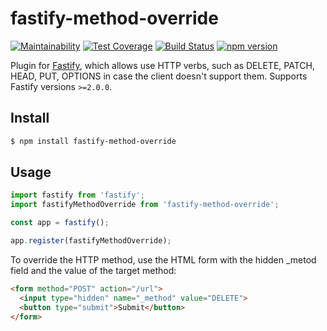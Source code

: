 # fastify-method-override

[![Maintainability](https://api.codeclimate.com/v1/badges/21cf5772520dd80e1f7a/maintainability)](https://codeclimate.com/github/corsicanec82/fastify-method-override/maintainability)
[![Test Coverage](https://api.codeclimate.com/v1/badges/21cf5772520dd80e1f7a/test_coverage)](https://codeclimate.com/github/corsicanec82/fastify-method-override/test_coverage)
[![Build Status](https://travis-ci.org/corsicanec82/fastify-method-override.svg?branch=master)](https://travis-ci.org/corsicanec82/fastify-method-override)
[![npm version](https://badge.fury.io/js/fastify-method-override.svg)](https://badge.fury.io/js/fastify-method-override)

Plugin for [Fastify](http://fastify.io/), which allows use HTTP verbs, such as DELETE, PATCH, HEAD, PUT, OPTIONS in case the client doesn't support them. Supports Fastify versions `>=2.0.0`.

## Install

```sh
$ npm install fastify-method-override
```

## Usage

``` javascript
import fastify from 'fastify';
import fastifyMethodOverride from 'fastify-method-override';

const app = fastify();

app.register(fastifyMethodOverride);
```

To override the HTTP method, use the HTML form with the hidden _metod field and the value of the target method:

```html
<form method="POST" action="/url">
  <input type="hidden" name="_method" value="DELETE">
  <button type="submit">Submit</button>
</form>
```
